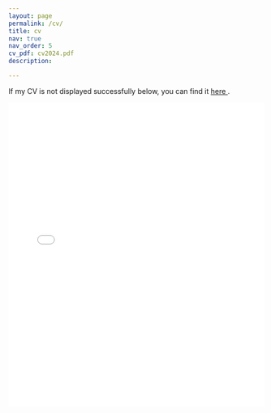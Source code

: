 ```yaml
---
layout: page
permalink: /cv/
title: cv
nav: true
nav_order: 5
cv_pdf: cv2024.pdf
description:

---
```

<p> If my CV is not displayed successfully below, you can find it <a href="https://drive.google.com/file/d/1ytToQmshZ7HlVn2JQWsssyNwcR-OFRC3/view?usp=sharing"> here </a>. </p>

<body>
  <embed src="/assets/pdf/cv2024.pdf" width="100%" height="600px" type="application/pdf">
</body>
